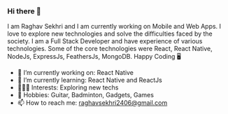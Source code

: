### Hi there 👋

I am Raghav Sekhri and I am currently working on Mobile and Web Apps. I love to explore new technologies and solve the difficulties faced by the society. I am a Full Stack Developer and have experience of various technologies. Some of the core technologies were React, React Native, NodeJs, ExpressJs, FeathersJs, MongoDB.
Happy Coding 🖥

- 🔭   I’m currently working on: React Native
- 🌱   I’m currently learning: React Native and ReactJs
- 🧑🏻‍💻   Interests: Exploring new techs
- 🎒   Hobbies: Guitar, Badminton, Gadgets, Games
- 📫   How to reach me: raghavsekhri2406@gmail.com
